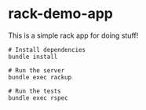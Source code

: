 # rack-demo-app

This is a simple rack app for doing stuff!

```
# Install dependencies
bundle install
```

```
# Run the server
bundle exec rackup
```

```
# Run the tests
bundle exec rspec
```
